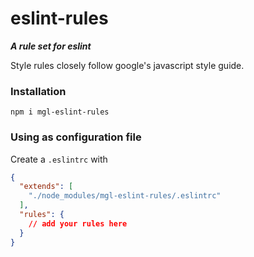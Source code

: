 # eslint-rules

**_A rule set for eslint_**

Style rules closely follow google's javascript style guide.

### Installation

`npm i mgl-eslint-rules`

### Using as configuration file

Create a `.eslintrc` with

```json
{
  "extends": [
    "./node_modules/mgl-eslint-rules/.eslintrc"
  ],
  "rules": {
    // add your rules here
  }
}

```
